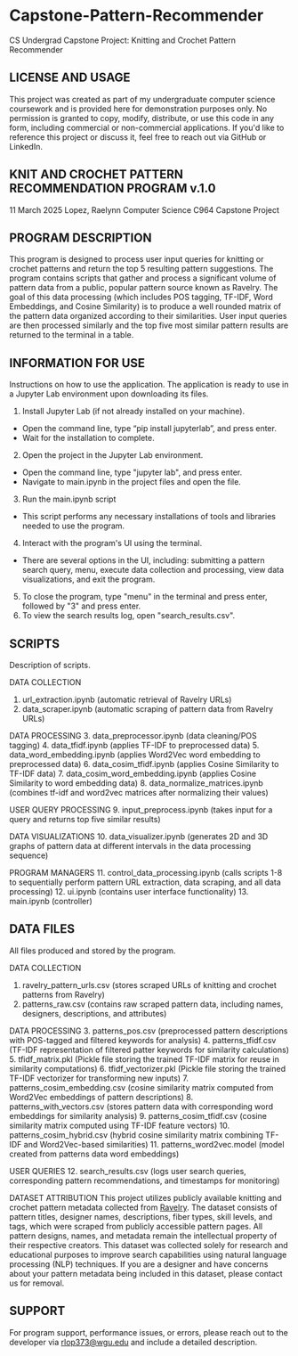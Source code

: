 # Capstone-Pattern-Recommender
CS Undergrad Capstone Project: Knitting and Crochet Pattern Recommender

LICENSE AND USAGE
------------
This project was created as part of my undergraduate computer science coursework and is provided here for demonstration purposes only.
No permission is granted to copy, modify, distribute, or use this code in any form, including commercial or non-commercial applications.
If you'd like to reference this project or discuss it, feel free to reach out via GitHub or LinkedIn.

KNIT AND CROCHET PATTERN RECOMMENDATION PROGRAM
v.1.0
------------
11 March 2025
Lopez, Raelynn
Computer Science C964 Capstone Project


PROGRAM DESCRIPTION
------------
This program is designed to process user input queries for knitting or crochet patterns and return the top 5 resulting pattern suggestions. The program contains scripts that gather and process a significant volume of pattern data from a public, popular pattern source known as Ravelry. The goal of this data processing (which includes POS tagging, TF-IDF, Word Embeddings, and Cosine Similarity) is to produce a well rounded matrix of the pattern data organized according to their similarities. User input queries are then processed similarly and the top five most similar pattern results are returned to the terminal in a table.

INFORMATION FOR USE
------------
Instructions on how to use the application. The application is ready to use in a Jupyter Lab environment upon downloading its files. 
1. Install Jupyter Lab (if not already installed on your machine).
  - Open the command line, type “pip install jupyterlab”, and press enter.
  - Wait for the installation to complete.
2. Open the project in the Jupyter Lab environment.
  - Open the command line, type "jupyter lab", and press enter.
  - Navigate to main.ipynb in the project files and open the file.
3. Run the main.ipynb script
  - This script performs any necessary installations of tools and libraries needed to use the program.
4. Interact with the program's UI using the terminal.
  - There are several options in the UI, including: submitting a pattern search query, menu, execute data collection and processing, view data visualizations, and exit the program.
5. To close the program, type "menu" in the terminal and press enter, followed by "3" and press enter.
6. To view the search results log, open "search_results.csv".

SCRIPTS
------------
Description of scripts.

DATA COLLECTION
1. url_extraction.ipynb (automatic retrieval of Ravelry URLs)
2. data_scraper.ipynb (automatic scraping of pattern data from Ravelry URLs)

DATA PROCESSING
3. data_preprocessor.ipynb (data cleaning/POS tagging)
4. data_tfidf.ipynb (applies TF-IDF to preprocessed data)
5. data_word_embedding.ipynb (applies Word2Vec word embedding to preprocessed data)
6. data_cosim_tfidf.ipynb (applies Cosine Similarity to TF-IDF data)
7. data_cosim_word_embedding.ipynb (applies Cosine Similarity to word embedding data)
8. data_normalize_matrices.ipynb (combines tf-idf and word2vec matrices after normalizing their values)

USER QUERY PROCESSING
9. input_preprocess.ipynb (takes input for a query and returns top five similar results)

DATA VISUALIZATIONS
10. data_visualizer.ipynb (generates 2D and 3D graphs of pattern data at different intervals in the data processing sequence)

PROGRAM MANAGERS
11. control_data_processing.ipynb (calls scripts 1-8 to sequentially perform pattern URL extraction, data scraping, and all data processing)
12. ui.ipynb (contains user interface functionality)
13. main.ipynb (controller)

DATA FILES
------------
All files produced and stored by the program.

DATA COLLECTION
1. ravelry_pattern_urls.csv (stores scraped URLs of knitting and crochet patterns from Ravelry)
2. patterns_raw.csv (contains raw scraped pattern data, including names, designers, descriptions, and attributes)

DATA PROCESSING
3. patterns_pos.csv (preprocessed pattern descriptions with POS-tagged and filtered keywords for analysis)
4. patterns_tfidf.csv (TF-IDF representation of filtered patter keywords for similarity calculations)
5. tfidf_matrix.pkl (Pickle file storing the trained TF-IDF matrix for reuse in similarity computations)
6. tfidf_vectorizer.pkl (Pickle file storing the trained TF-IDF vectorizer for transforming new inputs)
7. patterns_cosim_embedding.csv (cosine similarity matrix computed from Word2Vec embeddings of pattern descriptions)
8. patterns_with_vectors.csv (stores pattern data with corresponding word embeddings for similarity analysis)
9. patterns_cosim_tfidf.csv (cosine similarity matrix computed using TF-IDF feature vectors)
10. patterns_cosim_hybrid.csv (hybrid cosine similarity matrix combining TF-IDF and Word2Vec-based similarities)
11. patterns_word2vec.model (model created from patterns data word embeddings)

USER QUERIES
12. search_results.csv (logs user search queries, corresponding pattern recommendations, and timestamps for monitoring)

DATASET ATTRIBUTION
This project utilizes publicly available knitting and crochet pattern metadata collected from [Ravelry](https://www.ravelry.com). The dataset consists of pattern titles, designer names, descriptions, fiber types, skill levels, and tags, which were scraped from publicly accessible pattern pages.
All pattern designs, names, and metadata remain the intellectual property of their respective creators. This dataset was collected solely for research and educational purposes to improve search capabilities using natural language processing (NLP) techniques.
If you are a designer and have concerns about your pattern metadata being included in this dataset, please contact us for removal.

SUPPORT
------------
For program support, performance issues, or errors, please reach out to the developer via rlop373@wgu.edu and include a detailed description.

